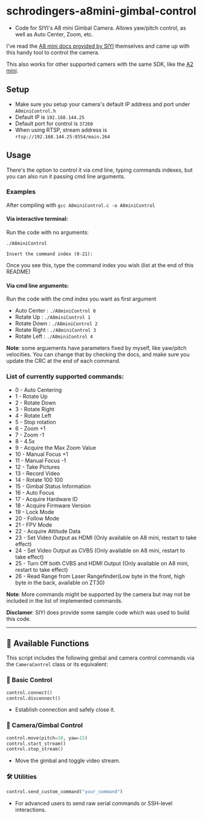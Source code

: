 # schrodingers-a8mini-gimbal-control

- Code for SIYI's A8 mini Gimbal Camera. Allows yaw/pitch control, as well as Auto Center, Zoom, etc.

I've read the [A8 mini docs provided by SIYI](https://shop.siyi.biz/products/siyi-a8-mini) themselves and came up with this handy tool to control the camera.

This also works for other supported camers with the same SDK, like the [A2 mini](https://shop.siyi.biz/products/siyi-a2-mini).

## Setup

- Make sure you setup your camera's default IP address and port under `A8miniControl.h`
- Default IP is `192.168.144.25`
- Default port for control is `37260`
- When using RTSP, stream address is `rtsp://192.168.144.25:8554/main.264`

## Usage

There's the option to control it via cmd line, typing commands indexes, but you can also run it passing cmd line arguments. 

### Examples
After compiling with `gcc A8miniControl.c -o A8miniControl`

#### Via interactive terminal:

Run the code with no arguments: 

`./A8miniControl`

`Insert the command index (0-21):` 

Once you see this, type the command index you wish (list at the end of this README)

#### Via cmd line arguments:

Run the code with the cmd index you want as first argument

- Auto Center    : `./A8miniControl 0`
- Rotate Up      : `./A8miniControl 1`
- Rotate Down    : `./A8miniControl 2`
- Rotate Right   : `./A8miniControl 3`
- Rotate Left    : `./A8miniControl 4`

**Note**: some arguements have parameters fixed by myself, like yaw/pitch velocities. You can change that by checking the docs, and make sure you update the CRC at the end of each command.

### List of currently supported commands:

- 0  - Auto Centering
- 1  - Rotate Up
- 2  - Rotate Down
- 3  - Rotate Right
- 4  - Rotate Left
- 5  - Stop rotation
- 6  - Zoom +1
- 7  - Zoom -1
- 8  - 4.5x
- 9  - Acquire the Max Zoom Value
- 10 - Manual Focus +1
- 11 - Manual Focus -1
- 12 - Take Pictures
- 13 - Record Video
- 14 - Rotate 100 100
- 15 - Gimbal Status Information
- 16 - Auto Focus
- 17 - Acquire Hardware ID
- 18 - Acquire Firmware Version
- 19 - Lock Mode
- 20 - Follow Mode
- 21 - FPV Mode
- 22 - Acquire Attitude Data
- 23 - Set Video Output as HDMI (Only available on A8 mini, restart to take effect)
- 24 - Set Video Output as CVBS (Only available on A8 mini, restart to take effect)
- 25 -  Turn Off both CVBS and HDMI Output (Only available on A8 mini, restart to take effect)
- 26 - Read Range from Laser Rangefinder(Low byte in the front, high byte in the back, available on ZT30)

**Note**: More commands might be supported by the camera but may not be included in the list of implemented commands.

**Disclamer**: SIYI does provide some sample code which was used to build this code.


---

## 🧰 Available Functions

This script includes the following gimbal and camera control commands via the `CameraControl` class or its equivalent:

### 🔌 Basic Control
```python
control.connect()
control.disconnect()
```
- Establish connection and safely close it.

### 🎥 Camera/Gimbal Control
```python
control.move(pitch=10, yaw=15)
control.start_stream()
control.stop_stream()
```
- Move the gimbal and toggle video stream.

### 🛠 Utilities
```python
control.send_custom_command("your_command")
```
- For advanced users to send raw serial commands or SSH-level interactions.
